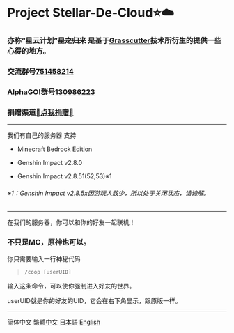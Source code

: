 # Project Stellar-De-Cloud:star::cloud:
### 亦称“星云计划”~~星之归来~~ 是基于[Grasscutter](https://github.com/Grasscutters/Grasscutter)技术所衍生的提供一些心得的地方。
### 交流群号[751458214](https://jq.qq.com/?_wv=1027&k=WcjiTs3p)
### AlphaGO!群号[130986223](https://jq.qq.com/?_wv=1027&k=UdQTRYot)
### 捐赠渠道[:sparkling_heart:点我捐赠:sparkling_heart:](https://github.com/AtlantisaJustied/Stellar-De-Cloud/blob/main/%E6%8D%90%E8%B5%A0%E6%B8%A0%E9%81%93.md)
---
我们有自己的服务器 支持
- Minecraft Bedrock Edition 

- Genshin Impact v2.8.0 

- Genshin Impact v2.8.51(52,53)※1 
###### ※1：Genshin Impact v2.8.5x因游玩人数少，所以处于关闭状态，请谅解。
---
在我们的服务器，你可以和你的好友一起联机！
### 不只是MC，原神也可以。
你只需要输入一行神秘代码 

> `/coop [userUID]`

输入这条命令，可以使你强制进入好友的世界。

userUID就是你的好友的UID，它会在右下角显示，跟原版一样。




---

简体中文
[繁體中文](https://github.com/AtlantisaJustied/Stellar-De-Cloud/blob/main/README-CHT.md)
[日本語](https://github.com/AtlantisaJustied/Stellar-De-Cloud/blob/main/README-JPN.md)
[English](https://github.com/AtlantisaJustied/Stellar-De-Cloud/blob/main/README-ENG.md)

